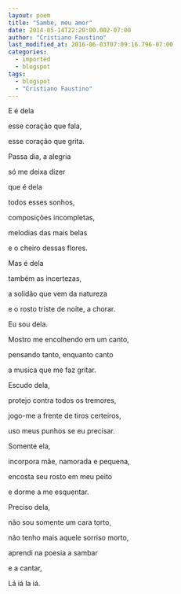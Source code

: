 ```yaml
---
layout: poem
title: "Sambe, meu amor"
date: 2014-05-14T22:20:00.002-07:00
author: "Cristiano Faustino"
last_modified_at: 2016-06-03T07:09:16.796-07:00
categories:
  - imported
  - blogspot
tags:
  - blogspot
  - "Cristiano Faustino"
---
```


E é dela

esse coração que fala,

esse coração que grita.

Passa dia, a alegria

só me deixa dizer

que é dela

todos esses sonhos,

composições incompletas,

melodias das mais belas

e o cheiro dessas flores.

Mas é dela

também as incertezas,

a solidão que vem da natureza

e o rosto triste de noite, a chorar.

Eu sou dela.

Mostro me encolhendo em um canto,

pensando tanto, enquanto canto

a musica que me faz gritar.

Escudo dela,

protejo contra todos os tremores,

jogo-me a frente de tiros certeiros,

uso meus punhos se eu precisar.

Somente ela,

incorpora mãe, namorada e pequena,

encosta seu rosto em meu peito

e dorme a me esquentar.

Preciso dela,

não sou somente um cara torto,

não tenho mais aquele sorriso morto,

aprendi na poesia a sambar

e a cantar,

Lá iá la iá.